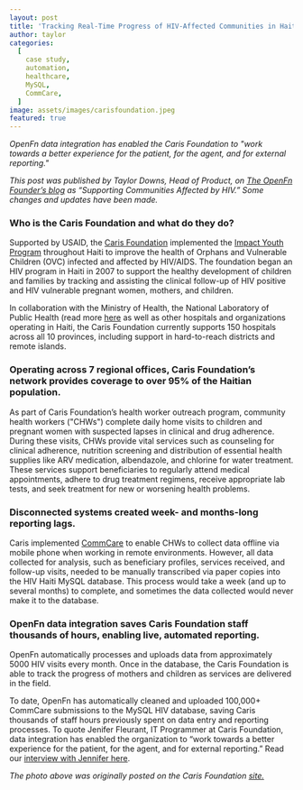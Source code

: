 ```yaml
---
layout: post
title: 'Tracking Real-Time Progress of HIV-Affected Communities in Haiti'
author: taylor
categories:
  [
    case study,
    automation,
    healthcare,
    MySQL,
    CommCare,
  ]
image: assets/images/carisfoundation.jpeg
featured: true
---
```


_OpenFn data integration has enabled the Caris Foundation to "work towards a better experience for the patient, for the agent, and for external reporting."_

_This post was published by Taylor Downs, Head of Product, on [The OpenFn Founder’s blog](https://medium.com/@taylordowns2000/supporting-communities-affected-by-hiv-98eede455050) as “Supporting Communities Affected by HIV.” Some changes and updates have been made._

### Who is the Caris Foundation and what do they do?

Supported by USAID, the [Caris Foundation](http://www.carisfoundation.org/) implemented the [Impact Youth Program](http://www.carisfoundation.org/pediatric-hiv) throughout Haiti to improve the health of Orphans and Vulnerable Children (OVC) infected and affected by HIV/AIDS. The foundation began an HIV program in Haiti in 2007 to support the healthy development of children and families by tracking and assisting the clinical follow-up of HIV positive and HIV vulnerable pregnant women, mothers, and children.

In collaboration with the Ministry of Health, the National Laboratory of Public Health (read more [here](https://www.fondation-merieux.org/en/news/the-ministry-of-public-health-and-population-launches-haitis-first-national-laboratory-policy/) as well as other hospitals and organizations operating in Haiti, the Caris Foundation currently supports 150 hospitals across all 10 provinces, including support in hard-to-reach districts and remote islands. 

### Operating across 7 regional offices, Caris Foundation’s network provides coverage to over 95% of the Haitian population. 

As part of Caris Foundation’s health worker outreach program, community health workers ("CHWs") complete daily home visits to children and pregnant women with suspected lapses in clinical and drug adherence. During these visits, CHWs provide vital services such as counseling for clinical adherence, nutrition screening and distribution of essential health supplies like ARV medication, albendazole, and chlorine for water treatment.  These services support beneficiaries to regularly attend medical appointments, adhere to drug treatment regimens, receive appropriate lab tests, and seek treatment for new or worsening health problems.

### Disconnected systems created week- and months-long reporting lags. 

Caris implemented [CommCare](https://dimagi.com/commcare/) to enable CHWs to collect data offline via mobile phone when working in remote environments. However, all data collected for analysis, such as beneficiary profiles, services received, and follow-up visits, needed to be manually transcribed via paper copies into the HIV Haiti MySQL database. This process would take a week (and up to several months) to complete, and sometimes the data collected would  never make it to the database.

### OpenFn data integration saves Caris Foundation staff thousands of hours, enabling live, automated reporting. 

OpenFn automatically processes and uploads data from approximately 5000 HIV visits every month. Once in the database, the Caris Foundation is able to track the progress of mothers and children as services are delivered in the field.

To date, OpenFn has automatically cleaned and uploaded 100,000+ CommCare submissions to the MySQL HIV database, saving Caris thousands of staff hours previously spent on data entry and reporting processes. To quote Jenifer Fleurant, IT Programmer at Caris Foundation, data integration has enabled the organization to “work towards a better experience for the patient, for the agent, and for external reporting.” Read our [interview with Jennifer here](https://medium.com/@taylordowns2000/system-champions-caris-foundations-jenifer-fleurant-af4a4496d1d2). 

_The photo above was originally posted on the Caris Foundation [site.](
http://www.carisfoundation.org/pediatric-hiv)_



